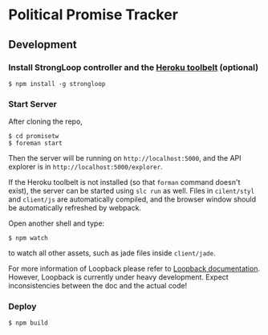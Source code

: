 Political Promise Tracker
=========================

Development
-----------

### Install StrongLoop controller and the [Heroku toolbelt](https://toolbelt.heroku.com/) (optional)

```
$ npm install -g strongloop
```

### Start Server

After cloning the repo,

```
$ cd promisetw
$ foreman start
```

Then the server will be running on `http://localhost:5000`, and the API explorer is in `http://localhost:5000/explorer`.

If the Heroku toolbelt is not installed (so that `forman` command doesn't exist), the server can be started using `slc run` as well. Files in `cilent/styl` and `client/js` are automatically compiled, and the browser window should be automatically refreshed by webpack.

Open another shell and type:

```
$ npm watch
```

to watch all other assets, such as jade files inside `client/jade`.

For more information of Loopback please refer to [Loopback documentation](http://docs.strongloop.com/display/public/LB/LoopBack). However, Loopback is currently under heavy development. Expect inconsistencies between the doc and the actual code!


### Deploy

```
$ npm build
```
